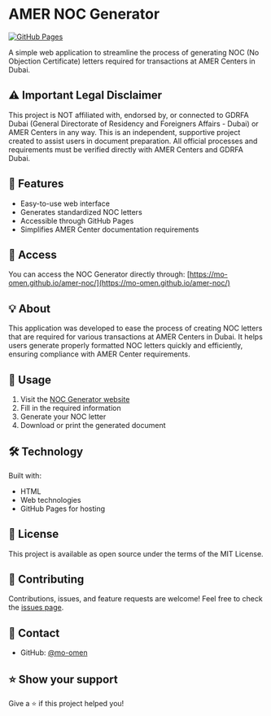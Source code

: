 # AMER NOC Generator

[![GitHub Pages](https://img.shields.io/badge/GitHub%20Pages-Active-success)](https://mo-omen.github.io/amer-noc/)

A simple web application to streamline the process of generating NOC (No Objection Certificate) letters required for transactions at AMER Centers in Dubai.

## ⚠️ Important Legal Disclaimer

This project is NOT affiliated with, endorsed by, or connected to GDRFA Dubai (General Directorate of Residency and Foreigners Affairs - Dubai) or AMER Centers in any way. This is an independent, supportive project created to assist users in document preparation. All official processes and requirements must be verified directly with AMER Centers and GDRFA Dubai.

## 🌟 Features

- Easy-to-use web interface
- Generates standardized NOC letters
- Accessible through GitHub Pages
- Simplifies AMER Center documentation requirements

## 🔗 Access

You can access the NOC Generator directly through:
[https://mo-omen.github.io/amer-noc/](https://mo-omen.github.io/amer-noc/)

## 💡 About

This application was developed to ease the process of creating NOC letters that are required for various transactions at AMER Centers in Dubai. It helps users generate properly formatted NOC letters quickly and efficiently, ensuring compliance with AMER Center requirements.

## 🚀 Usage

1. Visit the [NOC Generator website](https://mo-omen.github.io/amer-noc/)
2. Fill in the required information
3. Generate your NOC letter
4. Download or print the generated document

## 🛠️ Technology

Built with:
- HTML
- Web technologies
- GitHub Pages for hosting

## 📝 License

This project is available as open source under the terms of the MIT License.

## 👥 Contributing

Contributions, issues, and feature requests are welcome! Feel free to check the [issues page](https://github.com/mo-omen/amer-noc/issues).

## 📧 Contact

- GitHub: [@mo-omen](https://github.com/mo-omen)

## ⭐ Show your support

Give a ⭐️ if this project helped you!

